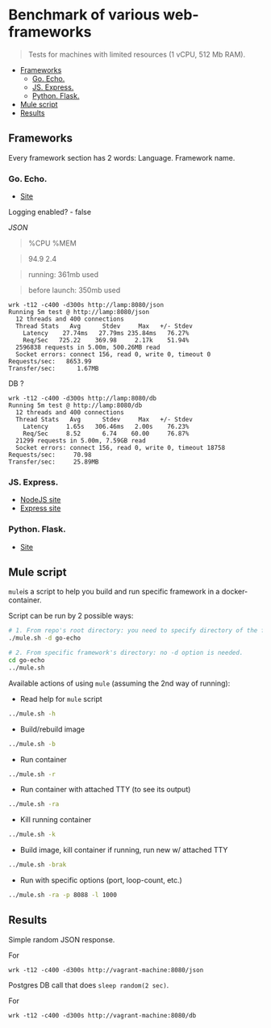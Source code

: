 # Benchmark of various web-frameworks

> Tests for machines with limited resources (1 vCPU, 512 Mb RAM).

- [Frameworks](#frameworks)
  - [Go. Echo.](#go-echo)
  - [JS. Express.](#js-express)
  - [Python. Flask.](#python-flask)
- [Mule script](#mule-scrip)
- [Results](#results)


## Frameworks

Every framework section has 2 words: Language. Framework name.

### Go. Echo.

- [Site](https://github.com/labstack/echo)


Logging enabled? - false


*JSON*

> %CPU %MEM

> 94.9  2.4

> running: 361mb used

> before launch: 350mb used

```
wrk -t12 -c400 -d300s http://lamp:8080/json
Running 5m test @ http://lamp:8080/json
  12 threads and 400 connections
  Thread Stats   Avg      Stdev     Max   +/- Stdev
    Latency    27.74ms   27.79ms 235.84ms   76.27%
    Req/Sec   725.22    369.98     2.17k    51.94%
  2596838 requests in 5.00m, 500.26MB read
  Socket errors: connect 156, read 0, write 0, timeout 0
Requests/sec:   8653.99
Transfer/sec:      1.67MB
```

DB
?

```
wrk -t12 -c400 -d300s http://lamp:8080/db
Running 5m test @ http://lamp:8080/db
  12 threads and 400 connections
  Thread Stats   Avg      Stdev     Max   +/- Stdev
    Latency     1.65s   306.46ms   2.00s    76.23%
    Req/Sec     8.52      6.74    60.00     76.87%
  21299 requests in 5.00m, 7.59GB read
  Socket errors: connect 156, read 0, write 0, timeout 18758
Requests/sec:     70.98
Transfer/sec:     25.89MB
```


### JS. Express.

- [NodeJS site](nodejs.org)
- [Express site](https://expressjs.com)


### Python. Flask.

- [Site](http://flask.pocoo.org)


## Mule script

`mule`is a script to help you build and run specific framework in a docker-container.

Script can be run by 2 possible ways:

```bash
# 1. From repo's root directory: you need to specify directory of the framework in -d option.
./mule.sh -d go-echo

# 2. From specific framework's directory: no -d option is needed.
cd go-echo
../mule.sh
```

Available actions of using `mule` (assuming the 2nd way of running):

- Read help for `mule` script
```bash
../mule.sh -h
```

- Build/rebuild image
```bash
../mule.sh -b
```

- Run container
```bash
../mule.sh -r
```

- Run container with attached TTY (to see its output)
```bash
../mule.sh -ra
```

- Kill running container
```bash
../mule.sh -k
```

- Build image, kill container if running, run new w/ attached TTY
```bash
../mule.sh -brak
```

- Run with specific options (port, loop-count, etc.)
```bash
../mule.sh -ra -p 8088 -l 1000
```


## Results

Simple random JSON response.

For

```
wrk -t12 -c400 -d300s http://vagrant-machine:8080/json
```

Postgres DB call that does `sleep random(2 sec)`.

For

```
wrk -t12 -c400 -d300s http://vagrant-machine:8080/db
```
